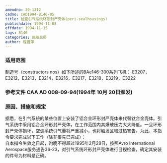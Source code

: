 ```yaml
---
amendno: 39-1312  
cadno: CAD1994-B146-05  
title: 检查引气系统环形封严壳体(peri-sealhousings)  
publishdate: 1994-11-08  
effdate: 1994-11-15  
tags: B146  
categories: 民航总局  
author: 程晋萍  
---
```

  
### 适用范围  
制造号（constructors nos）如下所述的BAe146-300系列飞机： E3207，E3212，E3213，E3214，E3216，E3217，E3218，E3219，E3222  
  
<!--more-->  
### 参考文件    CAA AD 008-09-94(1994年 10月 20日颁发)  
  
### 原因、措施和规定  
据悉，在引气系统的某些位置上安装了铝合金环形封严壳体来代替钛合金壳体。引气系统中采用铝合金环形封严壳体，在工作范围内其爆破压力大大降低。一旦环形封严壳体损坏，空调系统引气量将严重减小，也将触发区域过热警告。为此，本指令要求完成以下工作（除非事先已完成）：  
    自本指令生效之日起，昀晚不得超过1995年2月28日，按照Avro International Aerospace服务通告36-23，对引气系统环形封严壳体进行目视检查，确定其安装的件号为材料是正确。  
